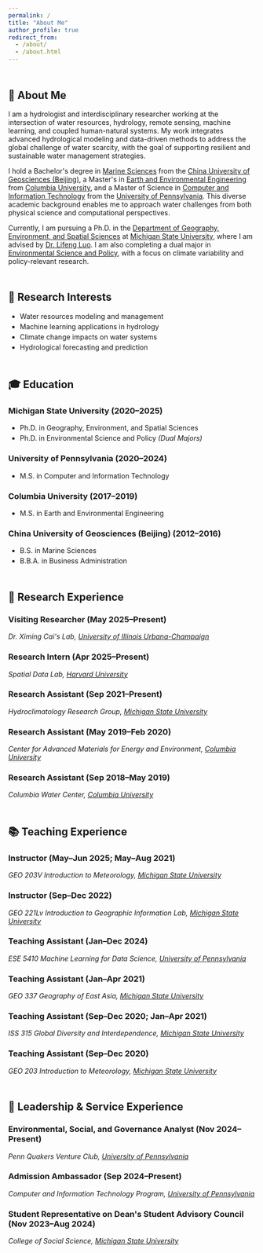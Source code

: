 ```yaml
---
permalink: /
title: "About Me"
author_profile: true
redirect_from: 
  - /about/
  - /about.html
---
```


<style>
h2 {
  margin-top: 2.5em;
}

hr {
  border: none;
  height: 1px;
  background-color: #d1d5db;
  margin: 2.5em 0 1.5em 0;
}

@media (prefers-color-scheme: dark) {
  hr {
    background-color: #4b5563;
  }
}

ul li {
  margin-bottom: 0.3em;
}

ol li {
  margin-bottom: 0.3em;
}
</style>

## 👋 About Me

I am a hydrologist and interdisciplinary researcher working at the intersection of water resources, hydrology, remote sensing, machine learning, and coupled human-natural systems. My work integrates advanced hydrological modeling and data-driven methods to address the global challenge of water scarcity, with the goal of supporting resilient and sustainable water management strategies.

I hold a Bachelor's degree in [Marine Sciences](https://sos.cugb.edu.cn/) from the [China University of Geosciences (Beijing)](https://en.cugb.edu.cn/), a Master's in [Earth and Environmental Engineering](https://www.eee.columbia.edu/) from [Columbia University](https://www.columbia.edu/), and a Master of Science in [Computer and Information Technology](https://online.seas.upenn.edu/degrees/mcit-online/) from the [University of Pennsylvania](https://www.upenn.edu/). This diverse academic background enables me to approach water challenges from both physical science and computational perspectives.

Currently, I am pursuing a Ph.D. in the [Department of Geography, Environment, and Spatial Sciences](https://geo.msu.edu/) at [Michigan State University](https://msu.edu/), where I am advised by [Dr. Lifeng Luo](https://geo.msu.edu/directory/luo-lifeng.html). I am also completing a dual major in [Environmental Science and Policy](https://esp.msu.edu/), with a focus on climate variability and policy-relevant research.

## 🌱 Research Interests

- Water resources modeling and management
- Machine learning applications in hydrology
- Climate change impacts on water systems
- Hydrological forecasting and prediction

## 🎓 Education

### Michigan State University (2020–2025)
* Ph.D. in Geography, Environment, and Spatial Sciences
* Ph.D. in Environmental Science and Policy *(Dual Majors)*

### University of Pennsylvania (2020–2024)
* M.S. in Computer and Information Technology

### Columbia University (2017–2019)
* M.S. in Earth and Environmental Engineering

### China University of Geosciences (Beijing) (2012–2016)
* B.S. in Marine Sciences
* B.B.A. in Business Administration

## 🔬 Research Experience

### Visiting Researcher (May 2025–Present)  
*Dr. Ximing Cai's Lab, <u>University of Illinois Urbana-Champaign</u>*

### Research Intern (Apr 2025–Present)  
*Spatial Data Lab, <u>Harvard University</u>*

### Research Assistant (Sep 2021–Present)  
*Hydroclimatology Research Group, <u>Michigan State University</u>*

### Research Assistant (May 2019–Feb 2020)  
*Center for Advanced Materials for Energy and Environment, <u>Columbia University</u>*

### Research Assistant (Sep 2018–May 2019)  
*Columbia Water Center, <u>Columbia University</u>*

## 📚 Teaching Experience

### Instructor (May–Jun 2025; May–Aug 2021)  
*GEO 203V Introduction to Meteorology, <u>Michigan State University</u>*  

### Instructor (Sep–Dec 2022)  
*GEO 221Lv Introduction to Geographic Information Lab, <u>Michigan State University</u>*  

### Teaching Assistant (Jan–Dec 2024)  
*ESE 5410 Machine Learning for Data Science, <u>University of Pennsylvania</u>*  

### Teaching Assistant (Jan–Apr 2021)  
*GEO 337 Geography of East Asia, <u>Michigan State University</u>*  

### Teaching Assistant (Sep–Dec 2020; Jan–Apr 2021)  
*ISS 315 Global Diversity and Interdependence, <u>Michigan State University</u>*  
  
### Teaching Assistant (Sep–Dec 2020)  
*GEO 203 Introduction to Meteorology, <u>Michigan State University</u>*  

## 🤝 Leadership & Service Experience

### Environmental, Social, and Governance Analyst (Nov 2024–Present)  
*Penn Quakers Venture Club, <u>University of Pennsylvania</u>*

### Admission Ambassador (Sep 2024–Present)  
*Computer and Information Technology Program, <u>University of Pennsylvania</u>*

### Student Representative on Dean's Student Advisory Council (Nov 2023–Aug 2024)  
*College of Social Science, <u>Michigan State University</u>*